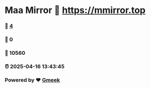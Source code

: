 # Maa Mirror :link: https://mmirror.top 
### :page_facing_up: [4](https://mmirror.top/tag.html) 
### :speech_balloon: 0 
### :hibiscus: 10560 
### :alarm_clock: 2025-04-16 13:43:45 
### Powered by :heart: [Gmeek](https://github.com/Meekdai/Gmeek)
